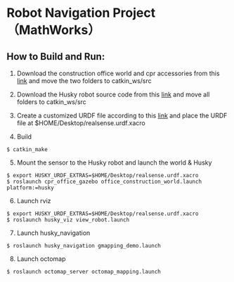 # Robot Navigation Project（MathWorks）



## How to Build and Run:

1. Download the construction office world and cpr accessories from this [link](https://github.com/clearpathrobotics/cpr_gazebo/tree/noetic-devel) and move the two folders to catkin_ws/src

2. Download the Husky robot source code from this [link](https://github.com/husky/husky) and move all folders to catkin_ws/src


3. Create a customized URDF file according to this [link](https://www.clearpathrobotics.com/assets/guides/kinetic/husky/additional_sim_worlds.html) and place the URDF file at $HOME/Desktop/realsense.urdf.xacro


4. Build

```console
$ catkin_make
```

5. Mount the sensor to the Husky robot and launch the world & Husky

```console
$ export HUSKY_URDF_EXTRAS=$HOME/Desktop/realsense.urdf.xacro
$ roslaunch cpr_office_gazebo office_construction_world.launch platform:=husky
```

6. Launch rviz

```console
$ export HUSKY_URDF_EXTRAS=$HOME/Desktop/realsense.urdf.xacro
$ roslaunch husky_viz view_robot.launch
```

7. Launch husky_navigation

```console
$ roslaunch husky_navigation gmapping_demo.launch
```

8. Launch octomap

```console
$ roslaunch octomap_server octomap_mapping.launch
```
